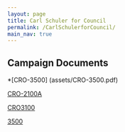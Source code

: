 ```yaml
---
layout: page
title: Carl Schuler for Council
permalink: /CarlSchulerforCouncil/
main_nav: true
---
```

## Campaign Documents

*[CRO-3500] (assets/CRO-3500.pdf)

[CRO-2100A](assets/CRO-2100A.pdf)

[CRO3100](assets/3100.pdf)


[3500](https://github.com/carlschuler.github.io/tree/master/assets/CRO-3500.pdf)
